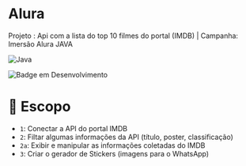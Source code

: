 # Alura	

Projeto : Api com a lista do top 10 filmes do portal (IMDB) | Campanha: Imersão Alura JAVA 

![Java](https://img.shields.io/badge/java-%23ED8B00.svg?style=for-the-badge&logo=java&logoColor=white)



![Badge em Desenvolvimento](http://img.shields.io/static/v1?label=STATUS&message=EM%20DESENVOLVIMENTO&color=GREEN&style=for-the-badge)


# :hammer: Escopo

- `1`: Conectar a API do portal IMDB
- `2`: Filtar algumas informações da API (título, poster, classificação)
- `2a`:  Exibir e manipular as informações coletadas do IMDB
- `3`: Criar o gerador de Stickers (imagens para o WhatsApp)
